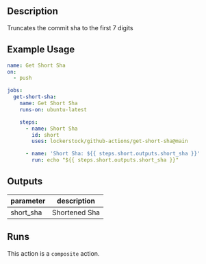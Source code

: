 <!-- action-docs-description -->
## Description

Truncates the commit sha to the first 7 digits


<!-- action-docs-description -->

## Example Usage

```yaml
name: Get Short Sha
on:
  - push

jobs:
  get-short-sha:
    name: Get Short Sha
    runs-on: ubuntu-latest

    steps:
      - name: Short Sha
        id: short
        uses: lockerstock/github-actions/get-short-sha@main

      - name: 'Short Sha: ${{ steps.short.outputs.short_sha }}'
        run: echo "${{ steps.short.outputs.short_sha }}"
```

<!-- action-docs-inputs -->

<!-- action-docs-inputs -->

<!-- action-docs-outputs -->
## Outputs

| parameter | description |
| - | - |
| short_sha | Shortened Sha |



<!-- action-docs-outputs -->

<!-- action-docs-runs -->
## Runs

This action is a `composite` action.


<!-- action-docs-runs -->

